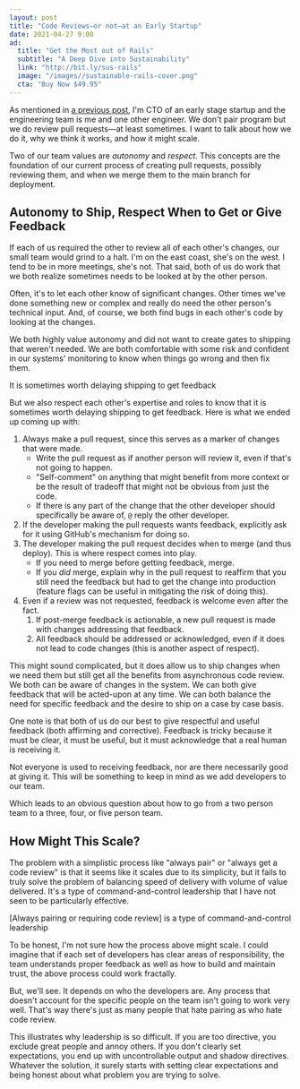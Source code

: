 ```yaml
---
layout: post
title: "Code Reviews—or not—at an Early Startup"
date: 2021-04-27 9:00
ad:
  title: "Get the Most out of Rails"
  subtitle: "A Deep Dive into Sustainability"
  link: "http://bit.ly/sus-rails"
  image: "/images//sustainable-rails-cover.png"
  cta: "Buy Now $49.95"
---
```


As mentioned in [a previous
post](https://naildrivin5.com/blog/2021/03/31/at-a-startup-write-as-little-software-as-you-can.html), I'm CTO of an early stage
startup and the engineering team is me and one other engineer. We don't pair program but we do review pull requests—at least
sometimes.  I want to talk about how we do it, why we think it works, and how it might scale.

<!-- more -->

Two of our team values are *autonomy* and *respect*.  This concepts are the foundation of our current process of creating pull
requests, possibly reviewing them, and when we merge them to the main branch for deployment.

## Autonomy to Ship, Respect When to Get or Give Feedback

If each of us required the other to review all of each other's changes, our small team would grind to a halt.  I'm on the east
coast, she's on the west. I tend to be in more meetings, she's not.  That said, both of us do work that we both realize sometimes needs to be looked at by the other person.

Often, it's to let each other know of significant changes. Other times we've done something new or complex and really do
need the other person's technical input.  And, of course, we both find bugs in each other's code by looking at the changes.

We both highly value autonomy and did not want to create gates to shipping that weren't needed.  We are both comfortable with
some risk and confident in our systems' monitoring to know when things go wrong and then fix them.

<aside class="pullquote">
It is sometimes worth delaying shipping to get feedback
</aside>

But we also respect each other's expertise and roles to know that it is sometimes worth delaying shipping to get feedback.  Here is what we ended up coming up with:

1. Always make a pull request, since this serves as a marker of changes that were made.
   * Write the pull request as if another person will review it, even if that's not going to happen.
   * "Self-comment" on anything that might benefit from more context or be the result of tradeoff that might not be obvious from just the code.
   * If there is any part of the change that the other developer should specifically be aware of, `@` reply the other developer.
1. If the developer making the pull requests wants feedback, explicitly ask for it using GitHub's mechanism for doing so.
1. The developer making the pull request decides when to merge (and thus deploy). This is where respect comes into play.
   * If you need to merge before getting feedback, merge.
   * If you *did* merge, explain why in the pull request to reaffirm that you still need the feedback but had to get the change into production (feature flags can be useful in mitigating the risk of doing this).
1. Even if a review was not requested, feedback is welcome even after the fact.
   1. If post-merge feedback is actionable, a new pull request is made with changes addressing that feedback.
   1. All feedback should be addressed or acknowledged, even if it does not lead to code changes (this is another aspect of respect).

<div data-ad></div>

This might sound complicated, but it does allow us to ship changes when we need them but still get all the benefits from
asynchronous code review.  We both can be aware of changes in the system. We can both give feedback that will be acted-upon at
any time.  We can both balance the need for specific feedback and the desire to ship on a case by case basis.

One note is that both of us do our best to give respectful and useful feedback (both affirming and corrective).  Feedback is
tricky because it must be clear, it must be useful, but it must acknowledge that a real human is receiving it.

Not everyone is used to receiving feedback, nor are there necessarily good at giving it.  This will be something to keep in mind as we add developers to our team.

Which leads to an obvious question about how to go from a two person team to a three, four, or five person team.

## How Might This Scale?

The problem with a simplistic process like "always pair" or "always get a code review" is that it seems like it scales due to
its simplicity, but it fails to truly solve the problem of balancing speed of delivery with volume of value delivered.  It's a type of command-and-control leadership that I have not seen to be particularly effective.

<aside class="pullquote">
[Always pairing or requiring code review] is a type of command-and-control leadership
</aside>

To be honest, I'm not sure how the process above might scale. I could imagine that if each set of developers has clear areas of
responsibility, the team understands proper feedback as well as how to build and maintain trust, the above process could work
fractally.

But, we'll see.  It depends on who the developers are.  Any process that doesn't account for the specific people on the team
isn't going to work very well.  That's way there's just as many people that hate pairing as who hate code review.

This illustrates why leadership is so difficult. If you are too directive, you exclude great people and annoy others.  If you
don't clearly set expectations, you end up with uncontrollable output and shadow directives.  Whatever the solution, it surely starts with setting
clear expectations and being honest about what problem you are trying to solve.




